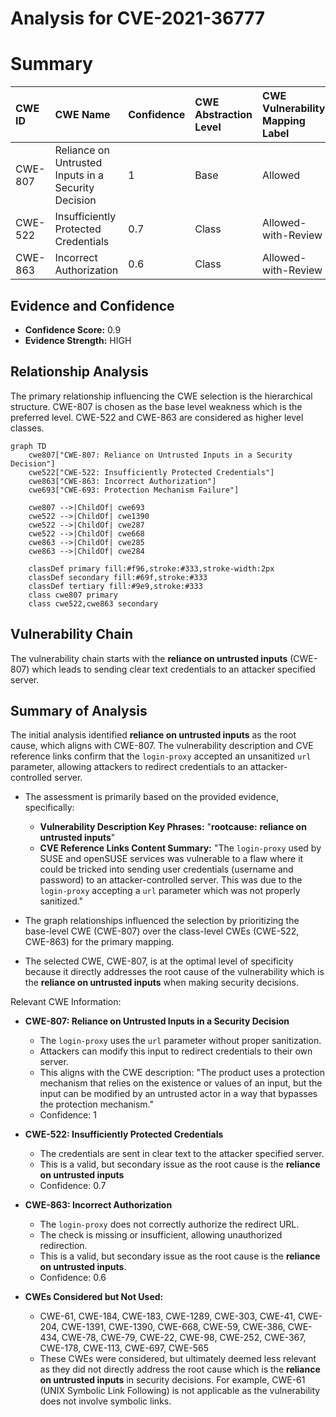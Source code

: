# Analysis for CVE-2021-36777

# Summary
| CWE ID  | CWE Name                                                      | Confidence | CWE Abstraction Level | CWE Vulnerability Mapping Label | CWE-Vulnerability Mapping Notes |
| :-------- | :------------------------------------------------------------ | :--------- | :---------------------- | :------------------------------ | :---------------------------- |
| CWE-807 | Reliance on Untrusted Inputs in a Security Decision          | 1          | Base                    | Allowed                         | Primary CWE                   |
| CWE-522 | Insufficiently Protected Credentials                          | 0.7        | Class                   | Allowed-with-Review           | Secondary candidate         |
| CWE-863 | Incorrect Authorization                                       | 0.6        | Class                   | Allowed-with-Review           | Secondary candidate         |

## Evidence and Confidence

*   **Confidence Score:** 0.9
*   **Evidence Strength:** HIGH

## Relationship Analysis
The primary relationship influencing the CWE selection is the hierarchical structure. CWE-807 is chosen as the base level weakness which is the preferred level. CWE-522 and CWE-863 are considered as higher level classes.

```mermaid
graph TD
    cwe807["CWE-807: Reliance on Untrusted Inputs in a Security Decision"]
    cwe522["CWE-522: Insufficiently Protected Credentials"]
    cwe863["CWE-863: Incorrect Authorization"]
    cwe693["CWE-693: Protection Mechanism Failure"]

    cwe807 -->|ChildOf| cwe693
    cwe522 -->|ChildOf| cwe1390
    cwe522 -->|ChildOf| cwe287
    cwe522 -->|ChildOf| cwe668
    cwe863 -->|ChildOf| cwe285
    cwe863 -->|ChildOf| cwe284

    classDef primary fill:#f96,stroke:#333,stroke-width:2px
    classDef secondary fill:#69f,stroke:#333
    classDef tertiary fill:#9e9,stroke:#333
    class cwe807 primary
    class cwe522,cwe863 secondary
```

## Vulnerability Chain
The vulnerability chain starts with the **reliance on untrusted inputs** (CWE-807) which leads to sending clear text credentials to an attacker specified server.

## Summary of Analysis
The initial analysis identified **reliance on untrusted inputs** as the root cause, which aligns with CWE-807. The vulnerability description and CVE reference links confirm that the `login-proxy` accepted an unsanitized `url` parameter, allowing attackers to redirect credentials to an attacker-controlled server.

*   The assessment is primarily based on the provided evidence, specifically:
    *   **Vulnerability Description Key Phrases:** "**rootcause:** **reliance on untrusted inputs**"
    *   **CVE Reference Links Content Summary:** "The `login-proxy` used by SUSE and openSUSE services was vulnerable to a flaw where it could be tricked into sending user credentials (username and password) to an attacker-controlled server. This was due to the `login-proxy` accepting a `url` parameter which was not properly sanitized."

*   The graph relationships influenced the selection by prioritizing the base-level CWE (CWE-807) over the class-level CWEs (CWE-522, CWE-863) for the primary mapping.

*   The selected CWE, CWE-807, is at the optimal level of specificity because it directly addresses the root cause of the vulnerability which is the **reliance on untrusted inputs** when making security decisions.

Relevant CWE Information:

*   **CWE-807: Reliance on Untrusted Inputs in a Security Decision**
    *   The `login-proxy` uses the `url` parameter without proper sanitization.
    *   Attackers can modify this input to redirect credentials to their own server.
    *   This aligns with the CWE description: "The product uses a protection mechanism that relies on the existence or values of an input, but the input can be modified by an untrusted actor in a way that bypasses the protection mechanism."
    *   Confidence: 1

*   **CWE-522: Insufficiently Protected Credentials**
    *   The credentials are sent in clear text to the attacker specified server.
    *   This is a valid, but secondary issue as the root cause is the **reliance on untrusted inputs**
    *   Confidence: 0.7

*   **CWE-863: Incorrect Authorization**
    *   The `login-proxy` does not correctly authorize the redirect URL.
    *   The check is missing or insufficient, allowing unauthorized redirection.
    *   This is a valid, but secondary issue as the root cause is the **reliance on untrusted inputs**.
    *   Confidence: 0.6

*   **CWEs Considered but Not Used:**
    *   CWE-61, CWE-184, CWE-183, CWE-1289, CWE-303, CWE-41, CWE-204, CWE-1391, CWE-1390, CWE-668, CWE-59, CWE-386, CWE-434, CWE-78, CWE-79, CWE-22, CWE-98, CWE-252, CWE-367, CWE-178, CWE-113, CWE-697, CWE-565
    *   These CWEs were considered, but ultimately deemed less relevant as they did not directly address the root cause which is the **reliance on untrusted inputs** in security decisions. For example, CWE-61 (UNIX Symbolic Link Following) is not applicable as the vulnerability does not involve symbolic links.